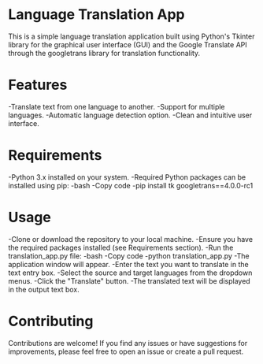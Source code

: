 # Language Translation App

This is a simple language translation application built using Python's Tkinter library for the graphical user interface (GUI) and the Google Translate API through the googletrans library for translation functionality.

# Features
-Translate text from one language to another.
-Support for multiple languages.
-Automatic language detection option.
-Clean and intuitive user interface.
# Requirements
-Python 3.x installed on your system.
-Required Python packages can be installed using pip:
-bash
-Copy code
-pip install tk googletrans==4.0.0-rc1
# Usage
-Clone or download the repository to your local machine.
-Ensure you have the required packages installed (see Requirements section).
-Run the translation_app.py file:
-bash
-Copy code
-python translation_app.py
-The application window will appear.
-Enter the text you want to translate in the text entry box.
-Select the source and target languages from the dropdown menus.
-Click the "Translate" button.
-The translated text will be displayed in the output text box.
# Contributing
Contributions are welcome! If you find any issues or have suggestions for improvements, please feel free to open an issue or create a pull request.
